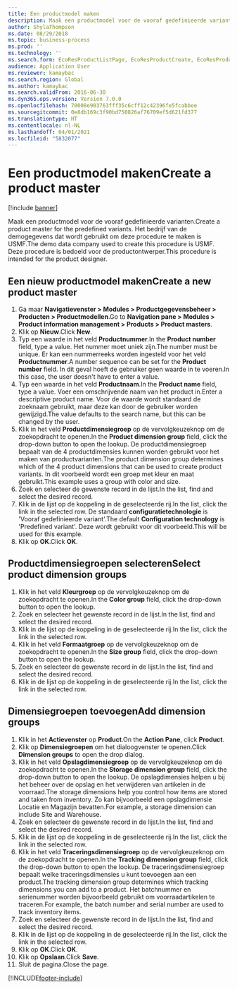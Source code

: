```yaml
---
title: Een productmodel maken
description: Maak een productmodel voor de vooraf gedefinieerde varianten.
author: ShylaThompson
ms.date: 08/29/2018
ms.topic: business-process
ms.prod: ''
ms.technology: ''
ms.search.form: EcoResProductListPage, EcoResProductCreate, EcoResProductDetails, EcoResProductInventoryDimensionGroups
audience: Application User
ms.reviewer: kamaybac
ms.search.region: Global
ms.author: kamaybac
ms.search.validFrom: 2016-06-30
ms.dyn365.ops.version: Version 7.0.0
ms.openlocfilehash: 70008e903763fff35c6cff12c42396fe5fcabbee
ms.sourcegitcommit: 0e8db169c3f90bd750826af76709ef5d621fd377
ms.translationtype: HT
ms.contentlocale: nl-NL
ms.lasthandoff: 04/01/2021
ms.locfileid: "5832077"
---
```

# <a name="create-a-product-master"></a><span data-ttu-id="b6611-103">Een productmodel maken</span><span class="sxs-lookup"><span data-stu-id="b6611-103">Create a product master</span></span>

[!include [banner](../../includes/banner.md)]

<span data-ttu-id="b6611-104">Maak een productmodel voor de vooraf gedefinieerde varianten.</span><span class="sxs-lookup"><span data-stu-id="b6611-104">Create a product master for the predefined variants.</span></span> <span data-ttu-id="b6611-105">Het bedrijf van de demogegevens dat wordt gebruikt om deze procedure te maken is USMF.</span><span class="sxs-lookup"><span data-stu-id="b6611-105">The demo data company used to create this procedure is USMF.</span></span> <span data-ttu-id="b6611-106">Deze procedure is bedoeld voor de productontwerper.</span><span class="sxs-lookup"><span data-stu-id="b6611-106">This procedure is intended for the product designer.</span></span>


## <a name="create-a-new-product-master"></a><span data-ttu-id="b6611-107">Een nieuw productmodel maken</span><span class="sxs-lookup"><span data-stu-id="b6611-107">Create a new product master</span></span>
1. <span data-ttu-id="b6611-108">Ga maar **Navigatievenster > Modules > Productgegevensbeheer > Producten > Productmodellen**.</span><span class="sxs-lookup"><span data-stu-id="b6611-108">Go to **Navigation pane > Modules > Product information management > Products > Product masters**.</span></span>
2. <span data-ttu-id="b6611-109">Klik op **Nieuw**.</span><span class="sxs-lookup"><span data-stu-id="b6611-109">Click **New**.</span></span>
3. <span data-ttu-id="b6611-110">Typ een waarde in het veld **Productnummer**.</span><span class="sxs-lookup"><span data-stu-id="b6611-110">In the **Product number** field, type a value.</span></span> <span data-ttu-id="b6611-111">Het nummer moet uniek zijn.</span><span class="sxs-lookup"><span data-stu-id="b6611-111">The number must be unique.</span></span> <span data-ttu-id="b6611-112">Er kan een nummerreeks worden ingesteld voor het veld **Productnummer**.</span><span class="sxs-lookup"><span data-stu-id="b6611-112">A number sequence can be set for the **Product number** field.</span></span> <span data-ttu-id="b6611-113">In dit geval hoeft de gebruiker geen waarde in te voeren.</span><span class="sxs-lookup"><span data-stu-id="b6611-113">In this case, the user doesn't have to enter a value.</span></span>
4. <span data-ttu-id="b6611-114">Typ een waarde in het veld **Productnaam**.</span><span class="sxs-lookup"><span data-stu-id="b6611-114">In the **Product name** field, type a value.</span></span> <span data-ttu-id="b6611-115">Voer een omschrijvende naam van het product in.</span><span class="sxs-lookup"><span data-stu-id="b6611-115">Enter a descriptive product name.</span></span> <span data-ttu-id="b6611-116">Voor de waarde wordt standaard de zoeknaam gebruikt, maar deze kan door de gebruiker worden gewijzigd.</span><span class="sxs-lookup"><span data-stu-id="b6611-116">The value defaults to the search name, but this can be changed by the user.</span></span>
5. <span data-ttu-id="b6611-117">Klik in het veld **Productdimensiegroep** op de vervolgkeuzeknop om de zoekopdracht te openen.</span><span class="sxs-lookup"><span data-stu-id="b6611-117">In the **Product dimension group** field, click the drop-down button to open the lookup.</span></span> <span data-ttu-id="b6611-118">De productdimensiegroep bepaalt van de 4 productdimensies kunnen worden gebruikt voor het maken van productvarianten.</span><span class="sxs-lookup"><span data-stu-id="b6611-118">The product dimension group determines which of the 4 product dimensions that can be used to create product variants.</span></span> <span data-ttu-id="b6611-119">In dit voorbeeld wordt een groep met kleur en maat gebruikt.</span><span class="sxs-lookup"><span data-stu-id="b6611-119">This example uses a group with color and size.</span></span>
6. <span data-ttu-id="b6611-120">Zoek en selecteer de gewenste record in de lijst.</span><span class="sxs-lookup"><span data-stu-id="b6611-120">In the list, find and select the desired record.</span></span>
7. <span data-ttu-id="b6611-121">Klik in de lijst op de koppeling in de geselecteerde rij.</span><span class="sxs-lookup"><span data-stu-id="b6611-121">In the list, click the link in the selected row.</span></span> <span data-ttu-id="b6611-122">De standaard **configuratietechnologie** is 'Vooraf gedefinieerde variant'.</span><span class="sxs-lookup"><span data-stu-id="b6611-122">The default **Configuration technology** is 'Predefined variant'.</span></span> <span data-ttu-id="b6611-123">Deze wordt gebruikt voor dit voorbeeld.</span><span class="sxs-lookup"><span data-stu-id="b6611-123">This will be used for this example.</span></span>
8. <span data-ttu-id="b6611-124">Klik op **OK**.</span><span class="sxs-lookup"><span data-stu-id="b6611-124">Click **OK**.</span></span>

## <a name="select-product-dimension-groups"></a><span data-ttu-id="b6611-125">Productdimensiegroepen selecteren</span><span class="sxs-lookup"><span data-stu-id="b6611-125">Select product dimension groups</span></span>
1. <span data-ttu-id="b6611-126">Klik in het veld **Kleurgroep** op de vervolgkeuzeknop om de zoekopdracht te openen.</span><span class="sxs-lookup"><span data-stu-id="b6611-126">In the **Color group** field, click the drop-down button to open the lookup.</span></span>
2. <span data-ttu-id="b6611-127">Zoek en selecteer het gewenste record in de lijst.</span><span class="sxs-lookup"><span data-stu-id="b6611-127">In the list, find and select the desired record.</span></span>
3. <span data-ttu-id="b6611-128">Klik in de lijst op de koppeling in de geselecteerde rij.</span><span class="sxs-lookup"><span data-stu-id="b6611-128">In the list, click the link in the selected row.</span></span>
4. <span data-ttu-id="b6611-129">Klik in het veld **Formaatgroep** op de vervolgkeuzeknop om de zoekopdracht te openen.</span><span class="sxs-lookup"><span data-stu-id="b6611-129">In the **Size group** field, click the drop-down button to open the lookup.</span></span>
5. <span data-ttu-id="b6611-130">Zoek en selecteer de gewenste record in de lijst.</span><span class="sxs-lookup"><span data-stu-id="b6611-130">In the list, find and select the desired record.</span></span>
6. <span data-ttu-id="b6611-131">Klik in de lijst op de koppeling in de geselecteerde rij.</span><span class="sxs-lookup"><span data-stu-id="b6611-131">In the list, click the link in the selected row.</span></span>

## <a name="add-dimension-groups"></a><span data-ttu-id="b6611-132">Dimensiegroepen toevoegen</span><span class="sxs-lookup"><span data-stu-id="b6611-132">Add dimension groups</span></span>
1. <span data-ttu-id="b6611-133">Klik in het **Actievenster** op **Product**.</span><span class="sxs-lookup"><span data-stu-id="b6611-133">On the **Action Pane**, click **Product**.</span></span>
2. <span data-ttu-id="b6611-134">Klik op **Dimensiegroepen** om het dialoogvenster te openen.</span><span class="sxs-lookup"><span data-stu-id="b6611-134">Click **Dimension groups** to open the drop dialog.</span></span>
3. <span data-ttu-id="b6611-135">Klik in het veld **Opslagdimensiegroep** op de vervolgkeuzeknop om de zoekopdracht te openen.</span><span class="sxs-lookup"><span data-stu-id="b6611-135">In the **Storage dimension group** field, click the drop-down button to open the lookup.</span></span> <span data-ttu-id="b6611-136">De opslagdimensies helpen u bij het beheer over de opslag en het verwijderen van artikelen in de voorraad.</span><span class="sxs-lookup"><span data-stu-id="b6611-136">The storage dimensions help you control how items are stored and taken from inventory.</span></span> <span data-ttu-id="b6611-137">Zo kan bijvoorbeeld een opslagdimensie Locatie en Magazijn bevatten.</span><span class="sxs-lookup"><span data-stu-id="b6611-137">For example, a storage dimension can include Site and Warehouse.</span></span>
4. <span data-ttu-id="b6611-138">Zoek en selecteer de gewenste record in de lijst.</span><span class="sxs-lookup"><span data-stu-id="b6611-138">In the list, find and select the desired record.</span></span>
5. <span data-ttu-id="b6611-139">Klik in de lijst op de koppeling in de geselecteerde rij.</span><span class="sxs-lookup"><span data-stu-id="b6611-139">In the list, click the link in the selected row.</span></span>
6. <span data-ttu-id="b6611-140">Klik in het veld **Traceringsdimensiegroep** op de vervolgkeuzeknop om de zoekopdracht te openen.</span><span class="sxs-lookup"><span data-stu-id="b6611-140">In the **Tracking dimension group** field, click the drop-down button to open the lookup.</span></span> <span data-ttu-id="b6611-141">De traceringsdimensiegroep bepaalt welke traceringsdimensies u kunt toevoegen aan een product.</span><span class="sxs-lookup"><span data-stu-id="b6611-141">The tracking dimension group determines which tracking dimensions you can add to a product.</span></span> <span data-ttu-id="b6611-142">Het batchnummer en serienummer worden bijvoorbeeld gebruikt om voorraadartikelen te traceren.</span><span class="sxs-lookup"><span data-stu-id="b6611-142">For example, the batch number and serial number are used to track inventory items.</span></span>
7. <span data-ttu-id="b6611-143">Zoek en selecteer de gewenste record in de lijst.</span><span class="sxs-lookup"><span data-stu-id="b6611-143">In the list, find and select the desired record.</span></span>
8. <span data-ttu-id="b6611-144">Klik in de lijst op de koppeling in de geselecteerde rij.</span><span class="sxs-lookup"><span data-stu-id="b6611-144">In the list, click the link in the selected row.</span></span>
9. <span data-ttu-id="b6611-145">Klik op **OK**.</span><span class="sxs-lookup"><span data-stu-id="b6611-145">Click **OK**.</span></span>
10. <span data-ttu-id="b6611-146">Klik op **Opslaan**.</span><span class="sxs-lookup"><span data-stu-id="b6611-146">Click **Save**.</span></span>
11. <span data-ttu-id="b6611-147">Sluit de pagina.</span><span class="sxs-lookup"><span data-stu-id="b6611-147">Close the page.</span></span>



[!INCLUDE[footer-include](../../../includes/footer-banner.md)]